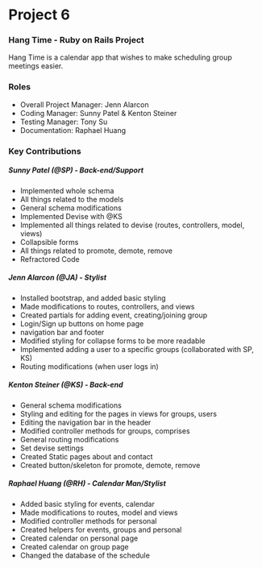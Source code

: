 # Project 6
### Hang Time - Ruby on Rails Project
Hang Time is a calendar app that wishes to make scheduling group meetings
easier. 
### Roles
* Overall Project Manager: Jenn Alarcon
* Coding Manager: Sunny Patel & Kenton Steiner
* Testing Manager: Tony Su
* Documentation: Raphael Huang

### Key Contributions

##### Sunny Patel (@SP) - Back-end/Support
* Implemented whole schema
* All things related to the models
* General schema modifications
* Implemented Devise with @KS
* Implemented all things related to devise (routes, controllers, model, views)
* Collapsible forms
* All things related to promote, demote, remove
* Refractored Code


##### Jenn Alarcon (@JA) - Stylist
* Installed bootstrap, and added basic styling
* Made modifications to routes, controllers, and views
* Created partials for adding event, creating/joining group
* Login/Sign up buttons on home page
* navigation bar and footer
* Modified styling for collapse forms to be more readable
* Implemented adding a user to a specific groups (collaborated with SP, KS)
* Routing modifications (when user logs in)




##### Kenton Steiner (@KS) - Back-end
* General schema modifications
* Styling and editing for the pages in views for groups, users
* Editing the navigation bar in the header
* Modified controller methods for groups, comprises
* General routing modifications
* Set devise settings
* Created Static pages about and contact
* Created button/skeleton for promote, demote, remove


##### Raphael Huang (@RH) - Calendar Man/Stylist
* Added basic styling for events, calendar
* Made modifications to routes, model and views
* Modified controller methods for personal
* Created helpers for events, groups and personal
* Created calendar on personal page
* Created calendar on group page
* Changed the database of the schedule
